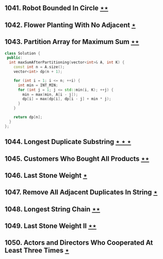 ## 1041. Robot Bounded In Circle [$\star\star$](https://leetcode.com/problems/robot-bounded-in-circle)

## 1042. Flower Planting With No Adjacent [$\star$](https://leetcode.com/problems/flower-planting-with-no-adjacent)

## 1043. Partition Array for Maximum Sum [$\star\star$](https://leetcode.com/problems/partition-array-for-maximum-sum)

```cpp
class Solution {
 public:
  int maxSumAfterPartitioning(vector<int>& A, int K) {
    const int n = A.size();
    vector<int> dp(n + 1);

    for (int i = 1; i <= n; ++i) {
      int min = INT_MIN;
      for (int j = 1; j <= std::min(i, K); ++j) {
        min = max(min, A[i - j]);
        dp[i] = max(dp[i], dp[i - j] + min * j);
      }
    }

    return dp[n];
  }
};
```

## 1044. Longest Duplicate Substring [$\star\star\star$](https://leetcode.com/problems/longest-duplicate-substring)

## 1045. Customers Who Bought All Products [$\star\star$](https://leetcode.com/problems/customers-who-bought-all-products)

## 1046. Last Stone Weight [$\star$](https://leetcode.com/problems/last-stone-weight)

## 1047. Remove All Adjacent Duplicates In String [$\star$](https://leetcode.com/problems/remove-all-adjacent-duplicates-in-string)

## 1048. Longest String Chain [$\star\star$](https://leetcode.com/problems/longest-string-chain)

## 1049. Last Stone Weight II [$\star\star$](https://leetcode.com/problems/last-stone-weight-ii)

## 1050. Actors and Directors Who Cooperated At Least Three Times [$\star$](https://leetcode.com/problems/actors-and-directors-who-cooperated-at-least-three-times)
